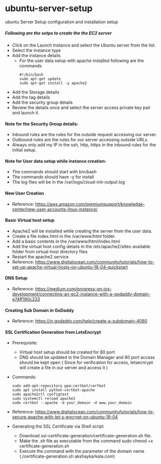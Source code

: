 # ubuntu-server-setup
ubuntu Server Setup configuration and installation setup 

##### Following are the setps to create the the EC2 server

* Click on the Launch Instance and select the Ubuntu server from the list.
* Select the instance type
* Add the instance details 
  * For the	 user data setup with apache installed following are the commands 	
    ```
    #!/bin/bash
    sudo apt-get update
    sudo apt-get install -y apache2
    ```
* Add the Storage details 
* Add the tag details 
* Add the security group details 
* Review the details once and select the server access private key pair and launch it.

#### Note for the Security Group details:
* Inbound rules are the rules for the outside request accessing our server.
* Outbound rules are the rules for our server accessing outside URLs.
* Always only add my IP  in the ssh, http, https in the inbound rules for the initial setup.


#### Note for User data setup while instance creation: 
* The commands should start with bin/bash
* The commands should have -y for install
* The log files will be in the /var/logs/cloud-init-output.log

#### New User Creation
* Reference: https://aws.amazon.com/premiumsupport/knowledge-center/new-user-accounts-linux-instance/

#### Basic Virtual host setup 
* Apache2 will be installed while creating the server from the user data.
* Create a file index.html in the /var/www/html folder.
* Add a basic contents in the /var/www/html/index.html
* Add the virtual host config details in the /etc/apache2/sites-available folder from virtual-host directory files 
* Restart the apache2 service
* Reference: https://www.digitalocean.com/community/tutorials/how-to-set-up-apache-virtual-hosts-on-ubuntu-18-04-quickstart

#### DNS Setup 
* Reference: https://medium.com/progress-on-ios-development/connecting-an-ec2-instance-with-a-godaddy-domain-e74ff190c233

#### Creating Sub Domain in GoDaddy
* Reference: https://in.godaddy.com/help/create-a-subdomain-4080


#### SSL Certification Generation from LetsEncrypt
* Prerequisite:
     * Virtual host setup should be created for 80 port 
     * DNS should be updated in the Domain Manager and 80 port access should be kept open ( Since for verification for access, letsecnrypt will create a file in our server and access it )
* Commands: 
     ```
     sudo add-apt-repository ppa:certbot/certbot
     sudo apt install python-certbot-apache
     sudo apache2ctl configtest
     sudo systemctl reload apache2
     sudo certbot --apache -d your_domain -d www.your_domain
     ```
* Reference: https://www.digitalocean.com/community/tutorials/how-to-secure-apache-with-let-s-encrypt-on-ubuntu-18-04

* Generating the SSL Certificate via Shell script
    * Download ssl-certificate-generation/certificate-generation.sh file.
    * Make the .sh file as executable from the command sudo chmod +x certificate-generation.sh 
    * Execute the command with the parameter of the domain name (./certificate-generation.sh akshaykarkala.com)





